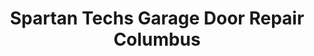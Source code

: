 ---
title: "Spartan Techs Garage Door Repair Columbus"
url: /columbus/spartan-techs-garage-door-repair-columbus/
shop: Allgemein
---